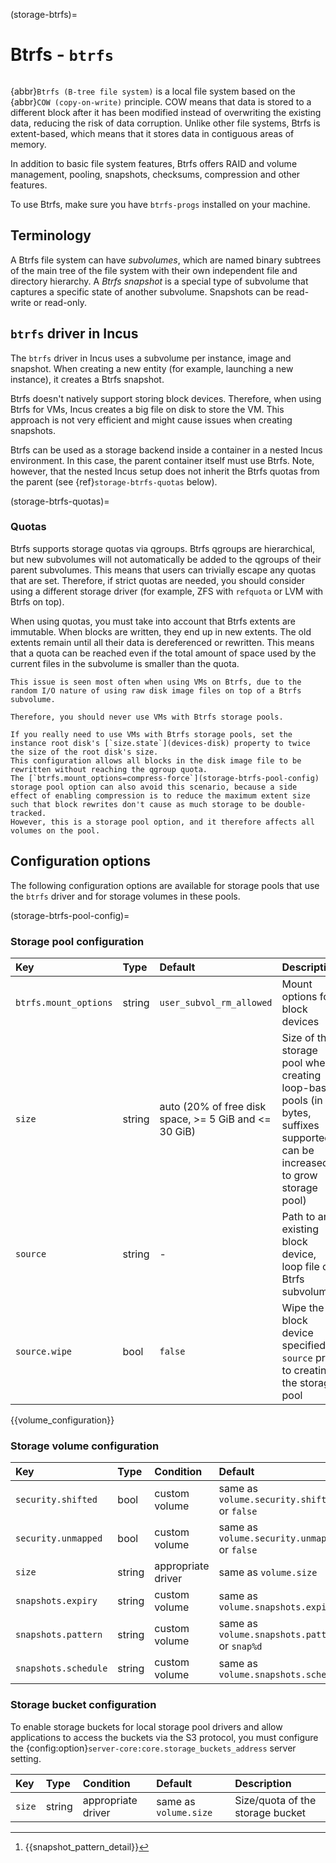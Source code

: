(storage-btrfs)=
# Btrfs - `btrfs`

```{youtube} https://www.youtube.com/watch?v=2r5FYuusxNc
```

{abbr}`Btrfs (B-tree file system)` is a local file system based on the {abbr}`COW (copy-on-write)` principle.
COW means that data is stored to a different block after it has been modified instead of overwriting the existing data, reducing the risk of data corruption.
Unlike other file systems, Btrfs is extent-based, which means that it stores data in contiguous areas of memory.

In addition to basic file system features, Btrfs offers RAID and volume management, pooling, snapshots, checksums, compression and other features.

To use Btrfs, make sure you have `btrfs-progs` installed on your machine.

## Terminology

A Btrfs file system can have *subvolumes*, which are named binary subtrees of the main tree of the file system with their own independent file and directory hierarchy.
A *Btrfs snapshot* is a special type of subvolume that captures a specific state of another subvolume.
Snapshots can be read-write or read-only.

## `btrfs` driver in Incus

The `btrfs` driver in Incus uses a subvolume per instance, image and snapshot.
When creating a new entity (for example, launching a new instance), it creates a Btrfs snapshot.

Btrfs doesn't natively support storing block devices.
Therefore, when using Btrfs for VMs, Incus creates a big file on disk to store the VM.
This approach is not very efficient and might cause issues when creating snapshots.

Btrfs can be used as a storage backend inside a container in a nested Incus environment.
In this case, the parent container itself must use Btrfs.
Note, however, that the nested Incus setup does not inherit the Btrfs quotas from the parent (see {ref}`storage-btrfs-quotas` below).

(storage-btrfs-quotas)=
### Quotas

Btrfs supports storage quotas via qgroups.
Btrfs qgroups are hierarchical, but new subvolumes will not automatically be added to the qgroups of their parent subvolumes.
This means that users can trivially escape any quotas that are set.
Therefore, if strict quotas are needed, you should consider using a different storage driver (for example, ZFS with `refquota` or LVM with Btrfs on top).

When using quotas, you must take into account that Btrfs extents are immutable.
When blocks are written, they end up in new extents.
The old extents remain until all their data is dereferenced or rewritten.
This means that a quota can be reached even if the total amount of space used by the current files in the subvolume is smaller than the quota.

```{note}
This issue is seen most often when using VMs on Btrfs, due to the random I/O nature of using raw disk image files on top of a Btrfs subvolume.

Therefore, you should never use VMs with Btrfs storage pools.

If you really need to use VMs with Btrfs storage pools, set the instance root disk's [`size.state`](devices-disk) property to twice the size of the root disk's size.
This configuration allows all blocks in the disk image file to be rewritten without reaching the qgroup quota.
The [`btrfs.mount_options=compress-force`](storage-btrfs-pool-config) storage pool option can also avoid this scenario, because a side effect of enabling compression is to reduce the maximum extent size such that block rewrites don't cause as much storage to be double-tracked.
However, this is a storage pool option, and it therefore affects all volumes on the pool.
```

## Configuration options

The following configuration options are available for storage pools that use the `btrfs` driver and for storage volumes in these pools.

(storage-btrfs-pool-config)=
### Storage pool configuration

Key                             | Type      | Default                    | Description
:--                             | :---      | :------                    | :----------
`btrfs.mount_options`           | string    | `user_subvol_rm_allowed`   | Mount options for block devices
`size`                          | string    | auto (20% of free disk space, >= 5 GiB and <= 30 GiB) | Size of the storage pool when creating loop-based pools (in bytes, suffixes supported, can be increased to grow storage pool)
`source`                        | string    | -                          | Path to an existing block device, loop file or Btrfs subvolume
`source.wipe`                   | bool      | `false`                    | Wipe the block device specified in `source` prior to creating the storage pool

{{volume_configuration}}

### Storage volume configuration

Key                     | Type      | Condition                 | Default                                       | Description
:--                     | :---      | :--------                 | :------                                       | :----------
`security.shifted`      | bool      | custom volume             | same as `volume.security.shifted` or `false`  | {{enable_ID_shifting}}
`security.unmapped`     | bool      | custom volume             | same as `volume.security.unmapped` or `false` | Disable ID mapping for the volume
`size`                  | string    | appropriate driver        | same as `volume.size`                         | Size/quota of the storage volume
`snapshots.expiry`      | string    | custom volume             | same as `volume.snapshots.expiry`             | {{snapshot_expiry_format}}
`snapshots.pattern`     | string    | custom volume             | same as `volume.snapshots.pattern` or `snap%d`| {{snapshot_pattern_format}} [^*]
`snapshots.schedule`    | string    | custom volume             | same as `volume.snapshots.schedule`           | {{snapshot_schedule_format}}

[^*]: {{snapshot_pattern_detail}}

### Storage bucket configuration

To enable storage buckets for local storage pool drivers and allow applications to access the buckets via the S3 protocol, you must configure the {config:option}`server-core:core.storage_buckets_address` server setting.

Key                     | Type      | Condition                 | Default                                        | Description
:--                     | :---      | :--------                 | :------                                        | :----------
`size`                  | string    | appropriate driver        | same as `volume.size`                          | Size/quota of the storage bucket
